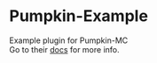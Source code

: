 # Pumpkin-Example
Example plugin for Pumpkin-MC  
Go to their [docs](https://docs.pumpkinmc.org/plugin-dev/introduction) for more info.